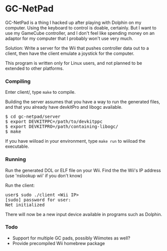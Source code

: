 # GC-NetPad

GC-NetPad is a thing I hacked up after playing with Dolphin on my computer.
Using the keyboard to control is doable, certainly. But I want to use my
GameCube controller, and I don't feel like spending money on an adaptor for
my computer that I probably won't use very much.

Solution:
Write a server for the Wii that pushes controller data out to a client, then
have the client emulate a joystick for the computer.


This program is written only for Linux users, and not planned to be extended to other
platforms.

### Compiling

Enter client/, type <code>make</code> to compile.

Building the server assumes that you have a way to run the generated files, and that
you already have devkitPro and libogc available.

<pre>
$ cd gc-netpad/server
$ export DEVKITPPC=/path/to/devkitppc
$ export DEVKITPRO=/path/containing-libogc/
$ make
</pre>
If you have wiiload in your environment, type <code>make run</code> to wiiload the executable.


### Running

Run the generated DOL or ELF file on your Wii.
Find the the Wii's IP address (use 'nslookup wii' if you don't know)

Run the client:

<pre>
user$ sudo ./client &lt;Wii IP&gt;
[sudo] password for user:
Net initialized
</pre>

There will now be a new input device available in programs such as Dolphin.

### Todo
<ul>
  <li>Support for multiple GC pads, possibly Wiimotes as well?</li>
  <li>Provide precompiled Wii homebrew package</li>
</ul>
